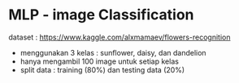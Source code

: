 # MLP - image Classification

dataset : https://www.kaggle.com/alxmamaev/flowers-recognition
- menggunakan 3 kelas : sunflower, daisy, dan dandelion
- hanya mengambil 100 image untuk setiap kelas
- split data : training (80%) dan testing data (20%)
